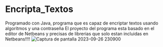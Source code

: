 # Encripta_Textos
Programado con Java, programa que es capaz de encriptar textos usando algoritmos y una contraseña
El proyecto del programa esta basado en el editor de Netbeans y precisas de librerias que solo estan incluidas en Netbeans!!!!
![Captura de pantalla 2023-09-26 230900](https://github.com/Yacoobs76/Encripta_Textos/assets/144021540/5f39cbad-930f-4788-8ac5-a568bb278cb8)
